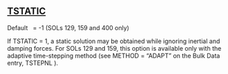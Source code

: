 ## [TSTATIC](https://nexus.hexagon.com/documentationcenter/bundle/MSC_Nastran_2022.4/page/Nastran_Combined_Book/qrg/parameters/TOC.TSTATIC.xhtml)

Default    = -1 (SOLs 129, 159 and 400 only)

If TSTATlC = 1, a static solution may be obtained while ignoring inertial and damping forces. For SOLs 129 and 159, this option is available only with the adaptive time-stepping method (see METHOD = “ADAPT” on the Bulk Data entry,  TSTEPNL ).

